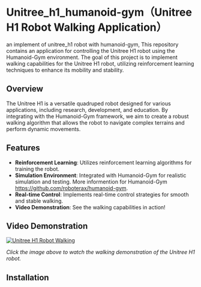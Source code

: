 # Unitree_h1_humanoid-gym（Unitree H1 Robot Walking Application）
an implement of unitree_h1 robot with humanoid-gym, This repository contains an application for controlling the Unitree H1 robot using the Humanoid-Gym environment. The goal of this project is to implement walking capabilities for the Unitree H1 robot, utilizing reinforcement learning techniques to enhance its mobility and stability.

## Overview

The Unitree H1 is a versatile quadruped robot designed for various applications, including research, development, and education. By integrating with the Humanoid-Gym framework, we aim to create a robust walking algorithm that allows the robot to navigate complex terrains and perform dynamic movements.

## Features

- **Reinforcement Learning**: Utilizes reinforcement learning algorithms for training the robot.
- **Simulation Environment**: Integrated with Humanoid-Gym for realistic simulation and testing. More informention for Humanoid-Gym https://github.com/roboterax/humanoid-gym.
- **Real-time Control**: Implements real-time control strategies for smooth and stable walking.
- **Video Demonstration**: See the walking capabilities in action!

## Video Demonstration

[![Unitree H1 Robot Walking](https://img.youtube.com/vi/YOUR_VIDEO_ID/0.jpg)](https://www.youtube.com/watch?v=YOUR_VIDEO_ID)

*Click the image above to watch the walking demonstration of the Unitree H1 robot.*

## Installation

